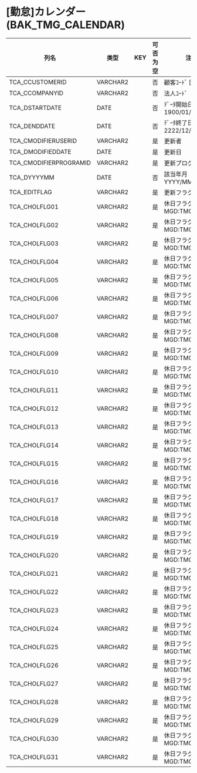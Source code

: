 # [勤怠]カレンダー                                                   (BAK_TMG_CALENDAR)
| 列名   | 类型   | KEY  | 可否为空 | 注释   |
| ---- | ---- | ---- | ---- | ---- |
|TCA_CCUSTOMERID|VARCHAR2||否|顧客ｺｰﾄﾞ                        固定：01                                                       |
|TCA_CCOMPANYID|VARCHAR2||否|法人ｺｰﾄﾞ                                                                                    |
|TCA_DSTARTDATE|DATE||否|ﾃﾞｰﾀ開始日                       固定：1900/01/01                                               |
|TCA_DENDDATE|DATE||否|ﾃﾞｰﾀ終了日                       固定：2222/12/31                                               |
|TCA_CMODIFIERUSERID|VARCHAR2||是|更新者                                                                                       |
|TCA_DMODIFIEDDATE|DATE||是|更新日                                                                                       |
|TCA_CMODIFIERPROGRAMID|VARCHAR2||是|更新プログラムID                                                                                 |
|TCA_DYYYYMM|DATE||否|該当年月                          YYYY/MM/01                                                  |
|TCA_EDITFLAG|VARCHAR2||是|更新フラグ|
|TCA_CHOLFLG01|VARCHAR2||是|休日フラグ：1日                                                    MGD:TMG_HOLFLG                |
|TCA_CHOLFLG02|VARCHAR2||是|休日フラグ：2日                                                    MGD:TMG_HOLFLG                |
|TCA_CHOLFLG03|VARCHAR2||是|休日フラグ：3日                                                    MGD:TMG_HOLFLG                |
|TCA_CHOLFLG04|VARCHAR2||是|休日フラグ：4日                                                    MGD:TMG_HOLFLG                |
|TCA_CHOLFLG05|VARCHAR2||是|休日フラグ：5日                                                    MGD:TMG_HOLFLG                |
|TCA_CHOLFLG06|VARCHAR2||是|休日フラグ：6日                                                    MGD:TMG_HOLFLG                |
|TCA_CHOLFLG07|VARCHAR2||是|休日フラグ：7日                                                    MGD:TMG_HOLFLG                |
|TCA_CHOLFLG08|VARCHAR2||是|休日フラグ：8日                                                    MGD:TMG_HOLFLG                |
|TCA_CHOLFLG09|VARCHAR2||是|休日フラグ：9日                                                    MGD:TMG_HOLFLG                |
|TCA_CHOLFLG10|VARCHAR2||是|休日フラグ：10日                                                   MGD:TMG_HOLFLG                |
|TCA_CHOLFLG11|VARCHAR2||是|休日フラグ：11日                                                   MGD:TMG_HOLFLG                |
|TCA_CHOLFLG12|VARCHAR2||是|休日フラグ：12日                                                   MGD:TMG_HOLFLG                |
|TCA_CHOLFLG13|VARCHAR2||是|休日フラグ：13日                                                   MGD:TMG_HOLFLG                |
|TCA_CHOLFLG14|VARCHAR2||是|休日フラグ：14日                                                   MGD:TMG_HOLFLG                |
|TCA_CHOLFLG15|VARCHAR2||是|休日フラグ：15日                                                   MGD:TMG_HOLFLG                |
|TCA_CHOLFLG16|VARCHAR2||是|休日フラグ：16日                                                   MGD:TMG_HOLFLG                |
|TCA_CHOLFLG17|VARCHAR2||是|休日フラグ：17日                                                   MGD:TMG_HOLFLG                |
|TCA_CHOLFLG18|VARCHAR2||是|休日フラグ：18日                                                   MGD:TMG_HOLFLG                |
|TCA_CHOLFLG19|VARCHAR2||是|休日フラグ：19日                                                   MGD:TMG_HOLFLG                |
|TCA_CHOLFLG20|VARCHAR2||是|休日フラグ：20日                                                   MGD:TMG_HOLFLG                |
|TCA_CHOLFLG21|VARCHAR2||是|休日フラグ：21日                                                   MGD:TMG_HOLFLG                |
|TCA_CHOLFLG22|VARCHAR2||是|休日フラグ：22日                                                   MGD:TMG_HOLFLG                |
|TCA_CHOLFLG23|VARCHAR2||是|休日フラグ：23日                                                   MGD:TMG_HOLFLG                |
|TCA_CHOLFLG24|VARCHAR2||是|休日フラグ：24日                                                   MGD:TMG_HOLFLG                |
|TCA_CHOLFLG25|VARCHAR2||是|休日フラグ：25日                                                   MGD:TMG_HOLFLG                |
|TCA_CHOLFLG26|VARCHAR2||是|休日フラグ：26日                                                   MGD:TMG_HOLFLG                |
|TCA_CHOLFLG27|VARCHAR2||是|休日フラグ：27日                                                   MGD:TMG_HOLFLG                |
|TCA_CHOLFLG28|VARCHAR2||是|休日フラグ：28日                                                   MGD:TMG_HOLFLG                |
|TCA_CHOLFLG29|VARCHAR2||是|休日フラグ：29日                                                   MGD:TMG_HOLFLG                |
|TCA_CHOLFLG30|VARCHAR2||是|休日フラグ：30日                                                   MGD:TMG_HOLFLG                |
|TCA_CHOLFLG31|VARCHAR2||是|休日フラグ：31日                                                   MGD:TMG_HOLFLG                |
